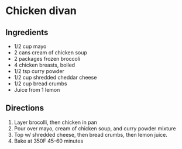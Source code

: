 Chicken divan
=============

Ingredients
-----------

- 1/2 cup mayo
- 2 cans cream of chicken soup
- 2 packages frozen broccoli
- 4 chicken breasts, boiled
- 1/2 tsp curry powder
- 1/2 cup shredded cheddar cheese
- 1/2 cup bread crumbs
- Juice from 1 lemon


Directions
----------

1. Layer brocolli, then chicken in pan
2. Pour over mayo, cream of chicken soup, and curry powder mixture
3. Top w/ shredded cheese, then bread crumbs, then lemon juice.
4. Bake at 350F 45-60 minutes

